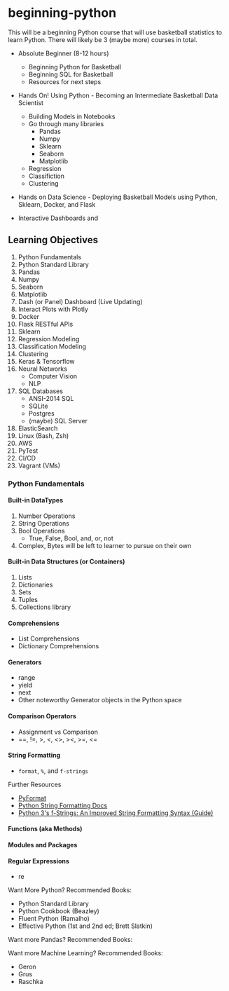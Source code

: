 # beginning-python
This will be a beginning Python course that will use basketball statistics to learn Python. There will likely be 3 (maybe more) courses in total.
- Absolute Beginner (8-12 hours)
    - Beginning Python for Basketball
    - Beginning SQL for Basketball
    - Resources for next steps

- Hands On! Using Python - Becoming an Intermediate Basketball Data Scientist
    - Building Models in Notebooks
    - Go through many libraries
        - Pandas
        - Numpy
        - Sklearn
        - Seaborn
        - Matplotlib
    - Regression
    - Classifiction
    - Clustering

- Hands on Data Science - Deploying Basketball Models using Python, Sklearn, Docker, and Flask

- Interactive Dashboards and 


## Learning Objectives
1. Python Fundamentals
2. Python Standard Library
3. Pandas
4. Numpy
5. Seaborn
6. Matplotlib
5. Dash (or Panel) Dashboard (Live Updating)
4. Interact Plots with Plotly
4. Docker
5. Flask RESTful APIs
6. Sklearn
6. Regression Modeling
7. Classification Modeling
8. Clustering
8. Keras & Tensorflow
9. Neural Networks
    - Computer Vision
    - NLP
10. SQL Databases
    - ANSI-2014 SQL
    - SQLite
    - Postgres
    - (maybe) SQL Server
11. ElasticSearch
11. Linux (Bash, Zsh)
12. AWS
13. PyTest
14. CI/CD
15. Vagrant (VMs)

### Python Fundamentals

#### Built-in DataTypes
1. Number Operations
1. String Operations
1. Bool Operations
    - True, False, Bool, and, or, not
1. Complex, Bytes will be left to learner to pursue on their own

#### Built-in Data Structures (or Containers)
1. Lists
1. Dictionaries
1. Sets
1. Tuples
1. Collections library

#### Comprehensions
- List Comprehensions
- Dictionary Comprehensions

#### Generators
- range
- yield
- next
- Other noteworthy Generator objects in the Python space

#### Comparison Operators
- Assignment vs Comparison
- ==, !=, >, <, <>, ><, >=, <=



#### String Formatting
- `format`, `%`, and `f-strings`

Further Resources
- [PyFormat](https://pyformat.info/)
- [Python String Formatting Docs](https://docs.python.org/3/library/string.html#string-formatting)
- [Python 3's f-Strings: An Improved String Formatting Syntax (Guide)](https://realpython.com/python-f-strings/)

#### Functions (aka Methods)

#### Modules and Packages

#### Regular Expressions
- re


Want More Python? Recommended Books:
- Python Standard Library 
- Python Cookbook (Beazley)
- Fluent Python (Ramalho)
- Effective Python (1st and 2nd ed; Brett Slatkin)

Want more Pandas? Recommended Books:


Want more Machine Learning? Recommended Books:
- Geron
- Grus
- Raschka

